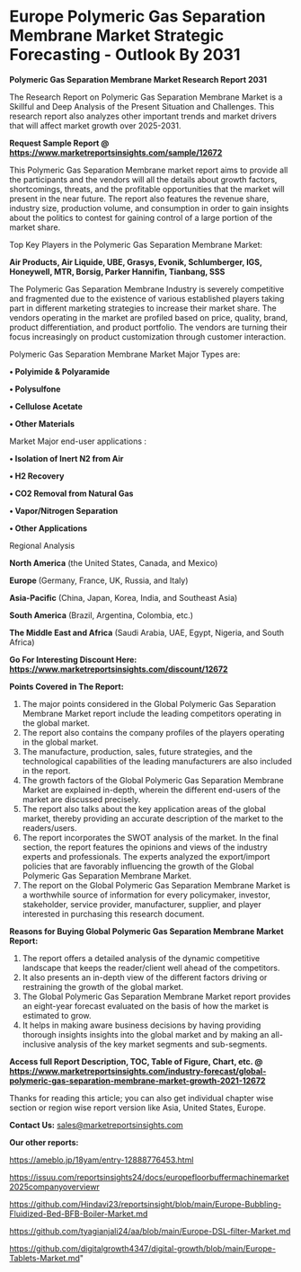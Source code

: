  # Europe Polymeric Gas Separation Membrane Market Strategic Forecasting - Outlook By 2031

<strong>Polymeric Gas Separation Membrane Market Research Report 2031</strong>

The Research Report on Polymeric Gas Separation Membrane Market is a Skillful and Deep Analysis of the Present Situation and Challenges. This research report also analyzes other important trends and market drivers that will affect market growth over 2025-2031.

<strong>Request Sample Report @ <a href=https://www.marketreportsinsights.com/sample/12672>https://www.marketreportsinsights.com/sample/12672</a></strong>

This Polymeric Gas Separation Membrane market report aims to provide all the participants and the vendors will all the details about growth factors, shortcomings, threats, and the profitable opportunities that the market will present in the near future. The report also features the revenue share, industry size, production volume, and consumption in order to gain insights about the politics to contest for gaining control of a large portion of the market share.

Top Key Players in the Polymeric Gas Separation Membrane Market:

<strong>Air Products, Air Liquide, UBE, Grasys, Evonik, Schlumberger, IGS, Honeywell, MTR, Borsig, Parker Hannifin, Tianbang, SSS</strong>

The Polymeric Gas Separation Membrane Industry is severely competitive and fragmented due to the existence of various established players taking part in different marketing strategies to increase their market share. The vendors operating in the market are profiled based on price, quality, brand, product differentiation, and product portfolio. The vendors are turning their focus increasingly on product customization through customer interaction.

Polymeric Gas Separation Membrane Market Major Types are:

<strong>• Polyimide & Polyaramide

• Polysulfone

• Cellulose Acetate

• Other Materials</strong>

Market Major end-user applications :

<strong>• Isolation of Inert N2 from Air

• H2 Recovery

• CO2 Removal from Natural Gas

• Vapor/Nitrogen Separation

• Other Applications</strong>

Regional Analysis

</u><strong><b>North America</b></strong> (the United States, Canada, and Mexico)

<strong><b>Europe </b></strong>(Germany, France, UK, Russia, and Italy)

<strong><b>Asia-Pacific</b></strong> (China, Japan, Korea, India, and Southeast Asia)

<strong><b>South America</b></strong> (Brazil, Argentina, Colombia, etc.)

<strong><b>The Middle East and Africa</b></strong> (Saudi Arabia, UAE, Egypt, Nigeria, and South Africa)

<strong>Go For Interesting Discount Here: <a href=https://www.marketreportsinsights.com/discount/12672>https://www.marketreportsinsights.com/discount/12672</a></strong>

<strong>Points Covered in The Report:</strong>
<ol>
  <li>The major points considered in the Global Polymeric Gas Separation Membrane Market report include the leading competitors operating in the global market.</li>
  <li>The report also contains the company profiles of the players operating in the global market.</li>
  <li>The manufacture, production, sales, future strategies, and the technological capabilities of the leading manufacturers are also included in the report.</li>
  <li>The growth factors of the Global Polymeric Gas Separation Membrane Market are explained in-depth, wherein the different end-users of the market are discussed precisely.</li>
  <li>The report also talks about the key application areas of the global market, thereby providing an accurate description of the market to the readers/users.</li>
  <li>The report incorporates the SWOT analysis of the market. In the final section, the report features the opinions and views of the industry experts and professionals. The experts analyzed the export/import policies that are favorably influencing the growth of the Global Polymeric Gas Separation Membrane Market.</li>
  <li>The report on the Global Polymeric Gas Separation Membrane Market is a worthwhile source of information for every policymaker, investor, stakeholder, service provider, manufacturer, supplier, and player interested in purchasing this research document.</li>
</ol>
<strong>Reasons for Buying Global Polymeric Gas Separation Membrane Market Report:</strong>

<ol>
  <li>The report offers a detailed analysis of the dynamic competitive landscape that keeps the reader/client well ahead of the competitors.</li>
  <li>It also presents an in-depth view of the different factors driving or restraining the growth of the global market.</li>
  <li>The Global Polymeric Gas Separation Membrane Market report provides an eight-year forecast evaluated on the basis of how the market is estimated to grow.</li>
  <li>It helps in making aware business decisions by having providing thorough insights insights into the global market and by making an all-inclusive analysis of the key market segments and sub-segments.</li>
</ol>
<strong>Access full Report Description, TOC, Table of Figure, Chart, etc. @ <a href=https://www.marketreportsinsights.com/industry-forecast/global-polymeric-gas-separation-membrane-market-growth-2021-12672>https://www.marketreportsinsights.com/industry-forecast/global-polymeric-gas-separation-membrane-market-growth-2021-12672</a></strong>


Thanks for reading this article; you can also get individual chapter wise section or region wise report version like Asia, United States, Europe.

<strong>Contact Us:</strong>
sales@marketreportsinsights.com

<strong>Our other reports:</strong>

<a href=https://ameblo.jp/18yam/entry-12888776453.html>https://ameblo.jp/18yam/entry-12888776453.html</a>

<a href=https://issuu.com/reportsinsights24/docs/europefloorbuffermachinemarket2025companyoverviewr>https://issuu.com/reportsinsights24/docs/europefloorbuffermachinemarket2025companyoverviewr</a>

<a href=https://github.com/Hindavi23/reportsinsight/blob/main/Europe-Bubbling-Fluidized-Bed-BFB-Boiler-Market.md>https://github.com/Hindavi23/reportsinsight/blob/main/Europe-Bubbling-Fluidized-Bed-BFB-Boiler-Market.md</a>

<a href=https://github.com/tyagianjali24/aa/blob/main/Europe-DSL-filter-Market.md>https://github.com/tyagianjali24/aa/blob/main/Europe-DSL-filter-Market.md</a>

<a href=https://github.com/digitalgrowth4347/digital-growth/blob/main/Europe-Tablets-Market.md>https://github.com/digitalgrowth4347/digital-growth/blob/main/Europe-Tablets-Market.md</a>"
